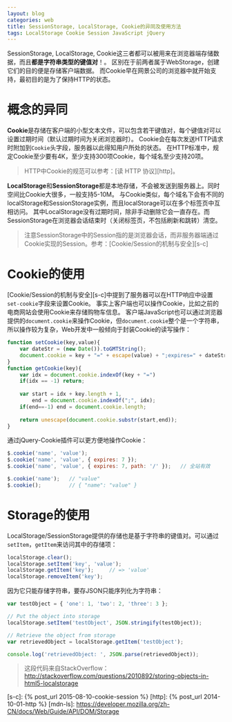 ```yaml
---
layout: blog
categories: web
title: SessionStorage, LocalStorage, Cookie的异同及使用方法
tags: LocalStorage Cookie Session JavaScript jQuery
---
```


SessionStorage, LocalStorage, Cookie这三者都可以被用来在浏览器端存储数据，而且**都是字符串类型的键值对**！。
区别在于前两者属于WebStorage，创建它们的目的便是存储客户端数据。
而Cookie早在网景公司的浏览器中就开始支持，最初目的是为了保持HTTP的状态。

# 概念的异同

**Cookie**是存储在客户端的小型文本文件，可以包含若干键值对，每个键值对可以设置过期时间（默认过期时间为关闭浏览器时）。
Cookie会在每次发送HTTP请求时附加到`Cookie`头字段，服务器以此得知用户所处的状态。
在HTTP标准中，规定Cookie至少要有4K，至少支持300项Cookie，每个域名至少支持20项。

> HTTP中Cookie的规范可以参考：[读 HTTP 协议][http]。

**LocalStorage**和**SessionStorage**都是本地存储，不会被发送到服务器上。同时空间比Cookie大很多，一般支持5-10M。
与Cookie类似，每个域名下会有不同的localStorage和SessionStorage实例，而且localStorage可以在多个标签页中互相访问。
其中LocalStorage没有过期时间，除非手动删除它会一直存在。而SessionStorage在浏览器会话结束时（关闭标签页，不包括刷新和跳转）清空。

> 注意SessionStorage中的Session指的是浏览器会话，而非服务器端通过Cookie实现的Session。参考：[Cookie/Session的机制与安全][s-c]

<!--more-->

# Cookie的使用

[Cookie/Session的机制与安全][s-c]中提到了服务器可以在HTTP响应中设置`set-cookie`字段来设置Cookie。
事实上客户端也可以操作Cookie，比如之前的电商网站会使用Cookie来存储购物车信息。
客户端JavaScript也可以通过浏览器提供的`document.cookie`来操作Cookie，但`document.cookie`整个是一个字符串，
所以操作较为复杂，Web开发中一般倾向于封装Cookie的读写操作：

```javascript
function setCookie(key,value){
    var dateStr = (new Date()).toGMTString();
    document.cookie = key + "=" + escape(value) + ";expires=" + dateStr;
}
function getCookie(key){
    var idx = document.cookie.indexOf(key + "=")
    if(idx == -1) return;
    
    var start = idx + key.length + 1,
        end = document.cookie.indexOf(";", idx);
    if(end==-1) end = document.cookie.length;
    
    return unescape(document.cookie.substr(start,end));
}
```

通过jQuery-Cookie插件可以更方便地操作Cookie：

```javascript
$.cookie('name', 'value');  
$.cookie('name', 'value', { expires: 7 });  
$.cookie('name', 'value', { expires: 7, path: '/' });   // 全站有效

$.cookie('name');   // "value"
$.cookie();         // { "name": "value" }
```

# Storage的使用

LocalStorage/SessionStorage提供的存储也是基于字符串的键值对。可以通过`setItem`，`getItem`来访问其中的存储项：

```javascript
localStorage.clear();
localStorage.setItem('key', 'value');
localStorage.getItem('key');     // => 'value'
localStorage.removeItem('key');
```

因为它只能存储字符串，要存JSON只能序列化为字符串：

```javascript
var testObject = { 'one': 1, 'two': 2, 'three': 3 };

// Put the object into storage
localStorage.setItem('testObject', JSON.stringify(testObject));

// Retrieve the object from storage
var retrievedObject = localStorage.getItem('testObject');

console.log('retrievedObject: ', JSON.parse(retrievedObject));
```

> 这段代码来自StackOverflow： http://stackoverflow.com/questions/2010892/storing-objects-in-html5-localstorage

[s-c]: {% post_url 2015-08-10-cookie-session %}
[http]: {% post_url 2014-10-01-http %}
[mdn-ls]: https://developer.mozilla.org/zh-CN/docs/Web/Guide/API/DOM/Storage
